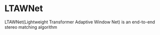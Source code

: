 # LTAWNet
LTAWNet(Lightweight Transformer Adaptive Window Net) is an end-to-end stereo matching algorithm
